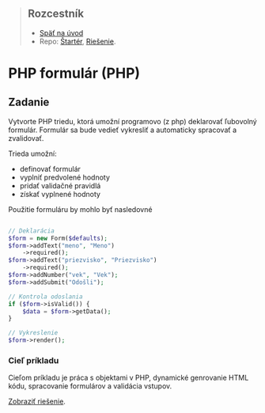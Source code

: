 <div class="hidden">

> ## Rozcestník
> - [Späť na úvod](../../README.md)
> - Repo: [Štartér](/../../tree/main/php/php-form), [Riešenie](/../../tree/solution/php/php-form).
</div>

# PHP formulár (PHP)

## Zadanie
Vytvorte PHP triedu, ktorá umožní programovo (z php) deklarovať ľubovolný formulár. 
Formulár sa bude vedieť vykresliť a automaticky spracovať a zvalidovať.

Trieda umožní:
- definovať formulár
- vyplniť predvolené hodnoty
- pridať validačné pravidlá
- získať vyplnené hodnoty


Použitie formuláru by mohlo byť nasledovné
```php

// Deklarácia
$form = new Form($defaults);
$form->addText("meno", "Meno")
    ->required();
$form->addText("priezvisko", "Priezvisko")
    ->required();
$form->addNumber("vek", "Vek");
$form->addSubmit("Odošli");

// Kontrola odoslania
if ($form->isValid()) {
    $data = $form->getData();
}

// Vykreslenie
$form->render();
```

### Cieľ príkladu
Cieľom príkladu je práca s objektami v PHP, dynamické genrovanie HTML kódu, spracovanie formulárov a validácia vstupov. 

<div class="hidden">

[Zobraziť riešenie](riesenie.md).
</div>